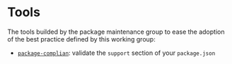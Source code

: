# Tools

The tools builded by the package maintenance group to ease the adoption of the best practice defined
by this working group:

- [`package-complian`](https://github.com/Eomm/package-compliant): validate the `support` section
of your `package.json`
